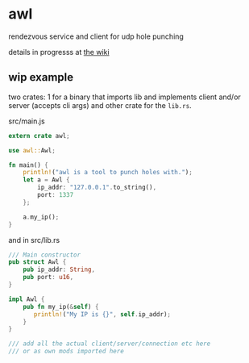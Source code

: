 # awl
rendezvous service and client for udp hole punching

details in progresss at [the wiki](https://github.com/jafow/awl/wiki/overview)

## wip example
two crates: 1 for a binary that imports lib and implements client and/or server
(accepts cli args)
and other crate for the `lib.rs`.

src/main.js

```rust
extern crate awl;

use awl::Awl;

fn main() {
    println!("awl is a tool to punch holes with.");
    let a = Awl {
        ip_addr: "127.0.0.1".to_string(),
        port: 1337
    };

    a.my_ip();
}
```

and in src/lib.rs
```rust
/// Main constructor
pub struct Awl {
    pub ip_addr: String,
    pub port: u16,
}

impl Awl {
    pub fn my_ip(&self) {
       println!("My IP is {}", self.ip_addr);
    }
}

/// add all the actual client/server/connection etc here
/// or as own mods imported here
```
